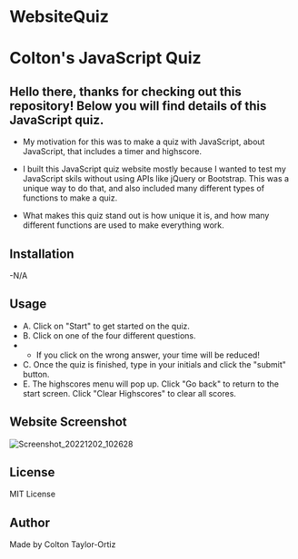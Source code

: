 # WebsiteQuiz

# Colton's JavaScript Quiz

## 

## Hello there, thanks for checking out this repository! Below you will find details of this JavaScript quiz.

- My motivation for this was to make a quiz with JavaScript, about JavaScript, that includes a timer and highscore.

- I built this JavaScript quiz website mostly because I wanted to test my JavaScript skils without using APIs like jQuery or Bootstrap. This was a unique way to do that, and also included many different types of functions to make a quiz. 

- What makes this quiz stand out is how unique it is, and how many different functions are used to make everything work. 

## Installation 
-N/A

## Usage 
* A. Click on "Start" to get started on the quiz. 
* B. Click on one of the four different questions.
* - If you click on the wrong answer, your time will be reduced! 
* C. Once the quiz is finished, type in your initials and click the "submit" button.
* E. The highscores menu will pop up. Click "Go back" to return to the start screen. Click "Clear Highscores" to clear all scores. 

## Website Screenshot
![Screenshot_20221202_102628](https://user-images.githubusercontent.com/116236745/205427971-92e3cf3e-cea3-4ac2-8bd4-d286d78b611b.png)


## License 
MIT License

## Author 
Made by Colton Taylor-Ortiz
